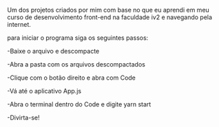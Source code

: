 Um dos projetos criados por mim com base no que eu aprendi em meu curso de desenvolvimento front-end na faculdade iv2 e navegando pela internet.

para iniciar o programa siga os seguintes passos:

-Baixe o arquivo e descompacte


-Abra a pasta com os arquivos descompactados


-Clique com o botão direito e abra com Code


-Vá até o aplicativo App.js


-Abra o terminal dentro do Code e digite yarn start


-Divirta-se!
